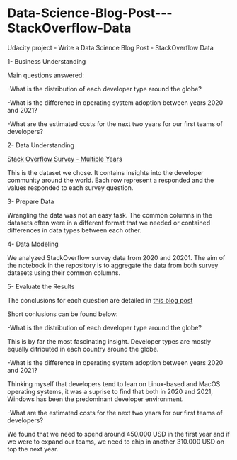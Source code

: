# Data-Science-Blog-Post---StackOverflow-Data
Udacity project - Write a Data Science Blog Post - StackOverflow Data

1- Business Understanding


Main questions answered:

-What is the distribution of each developer type around the globe?

-What is the difference in operating system adoption between years 2020 and 2021?

-What are the estimated costs for the next two years for our first teams of developers?


2- Data Understanding

[Stack Overflow Survey - Multiple Years](https://insights.stackoverflow.com/survey)

This is the dataset we chose. It contains insights into the developer community around the world. Each row represent a responded and the values responded to each survey question.

3- Prepare Data

Wrangling the data was not an easy task. The common columns in the datasets often were in a different format that we needed or contained differences in data types between each other.

4- Data Modeling

We analyzed StackOverflow survey data from 2020 and 20201. The aim of the notebook in the repository is to aggregate the data from both survey datasets using their common columns.

5- Evaluate the Results

The conclusions for each question are detailed in [this blog post](https://medium.com/@tudosedotstefan/first-steps-in-recruiting-for-a-web-development-business-d1790e537e25) 
  
Short conlusions can be found below:
  
-What is the distribution of each developer type around the globe? 

This is by far the most fascinating insight. Developer types are mostly equally ditributed in each country around the globe.

-What is the difference in operating system adoption between years 2020 and 2021?

Thinking myself that developers tend to lean on Linux-based and MacOS operating systems, it was a suprise to find that both in 2020 and 2021, Windows has been the predominant developer environment.

-What are the estimated costs for the next two years for our first teams of developers?

We found that we need to spend around 450.000 USD in the first year and if we were to expand our teams, we need to chip in another 310.000 USD on top the next year.
  
  


